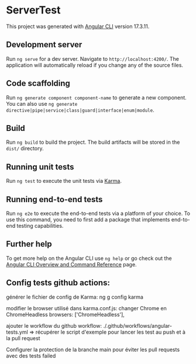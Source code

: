 # ServerTest

This project was generated with [Angular CLI](https://github.com/angular/angular-cli) version 17.3.11.

## Development server

Run `ng serve` for a dev server. Navigate to `http://localhost:4200/`. The application will automatically reload if you change any of the source files.

## Code scaffolding

Run `ng generate component component-name` to generate a new component. You can also use `ng generate directive|pipe|service|class|guard|interface|enum|module`.

## Build

Run `ng build` to build the project. The build artifacts will be stored in the `dist/` directory.

## Running unit tests

Run `ng test` to execute the unit tests via [Karma](https://karma-runner.github.io).

## Running end-to-end tests

Run `ng e2e` to execute the end-to-end tests via a platform of your choice. To use this command, you need to first add a package that implements end-to-end testing capabilities.

## Further help

To get more help on the Angular CLI use `ng help` or go check out the [Angular CLI Overview and Command Reference](https://angular.io/cli) page.

## Config tests github actions:
générer le fichier de config de Karma:
ng g config karma

modifier le browser utilisé dans karma.conf.js: changer Chrome en ChromeHeadless
browsers: ['ChromeHeadless'],

ajouter le workflow du github workflow:
./.github/workflows/angular-tests.yml
=> récupérer le script d'exemple pour lancer les test au push et à la pull request

Configurer la protection de la branche main pour éviter les pull requests avec des tests failed